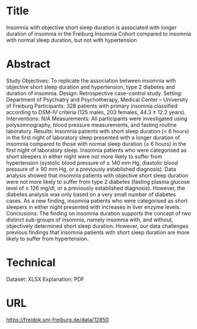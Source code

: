 # Title

Insomnia with objective short sleep duration is associated with longer duration of insomnia in the Freiburg Insomnia Cohort compared to insomnia with normal sleep duration, but not with hypertension

# Abstract

Study Objectives: To replicate the association between insomnia with objective short sleep duration and hypertension, type 2 diabetes and duration of insomnia. Design: Retrospective case-control study. Setting: Department of Psychiatry and Psychotherapy, Medical Center – University of Freiburg Participants: 328 patients with primary insomnia classified according to DSM-IV criteria (125 males, 203 females, 44.3 ± 12.2 years). Interventions: N/A Measurements: All participants were investigated using polysomnography, blood pressure measurements, and fasting routine laboratory. Results: Insomnia patients with short sleep duration (< 6 hours) in the first night of laboratory sleep presented with a longer duration of insomnia compared to those with normal sleep duration (≥ 6 hours) in the first night of laboratory sleep. Insomnia patients who were categorised as short sleepers in either night were not more likely to suffer from hypertension (systolic blood pressure of ≥ 140 mm Hg, diastolic blood pressure of ≥ 90 mm Hg, or a previously established diagnosis). Data analysis showed that insomnia patients with objective short sleep duration were not more likely to suffer from type 2 diabetes (fasting plasma glucose level of ≥ 126 mg/dl, or a previously established diagnosis). However, the diabetes analysis was only based on a very small number of diabetes cases. As a new finding, insomnia patients who were categorised as short sleepers in either night presented with increases in liver enzyme levels. Conclusions: The finding on insomnia duration supports the concept of two distinct sub-groups of insomnia, namely insomnia with, and without, objectively determined short sleep duration. However, our data challenges previous findings that insomnia patients with short sleep duration are more likely to suffer from hypertension.

# Technical

Dataset: XLSX Explanation: PDF


# URL
https://freidok.uni-freiburg.de/data/12850
